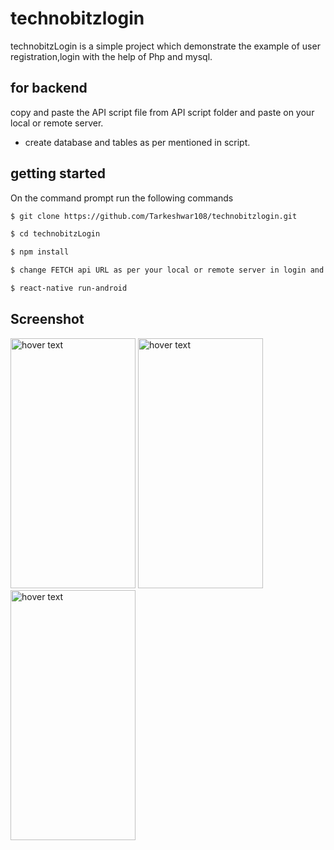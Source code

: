 # technobitzlogin

technobitzLogin is a simple project which demonstrate the example of user registration,login with the help of Php and mysql.

## for backend
copy and paste the API script file from API script folder and paste on your local or remote server.
- create database and tables as per mentioned in script.

## getting started

On the command prompt run the following commands

```bash
$ git clone https://github.com/Tarkeshwar108/technobitzlogin.git

$ cd technobitzLogin

$ npm install

$ change FETCH api URL as per your local or remote server in login and registration screen.

$ react-native run-android
```


## Screenshot

 <img src="https://tarkeshwaryadav.com.np/src/img/t7.jpeg" width="200" height="400" title="hover text" style="float:'left'">
     <img src="https://tarkeshwaryadav.com.np/src/img/t9.jpeg" width="200" height="400" title="hover text" style="float:'left'">
     <img src="https://tarkeshwaryadav.com.np/src/img/t8.jpeg" width="200" height="400" title="hover text" style="float:'left'">
  
